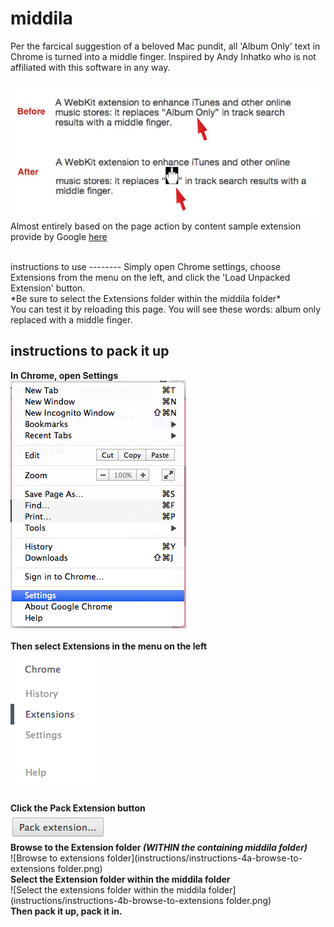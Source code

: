 middila
=======

Per the farcical suggestion of a beloved Mac pundit, all 'Album Only' text in Chrome is turned into a middle finger. Inspired by Andy Inhatko who is not affiliated with this software in any way.

![Before and after](before_and_after.jpg)<br>
Almost entirely based on the page action by content sample extension provide by Google  [here](http://chrome-apps-doc2.appspot.com/trunk/extensions/samples.html#fad62e9f7f55a4c7a8add7662b166779)

<br>
instructions to use
--------
Simply open Chrome settings, choose Extensions from the menu on the left, and click the 'Load Unpacked Extension' button.<br>
*Be sure to select the Extensions folder within the middila folder*<br>
You can test it by reloading this page. You will see these words: album only replaced with a middle finger. 

instructions to pack it up
--------
**In Chrome, open Settings**<br>
![Select settings](instructions/instructions-1-select-settings.png)<br>
<br>
**Then select Extensions in the menu on the left**<br>
![Select extensions](instructions/instructions-2-select-extensions.png)<br>
<br>
**Click the Pack Extension button**<br>
![Click the pack extension button](instructions/instructions-3-click-pack-extension-button.png)<br>
**Browse to the Extension folder *(WITHIN the containing middila folder)***<br>
![Browse to extensions folder](instructions/instructions-4a-browse-to-extensions folder.png)<br>
**Select the Extension folder within the middila folder**<br>
![Select the extensions folder within the middila folder](instructions/instructions-4b-browse-to-extensions folder.png)<br>
**Then pack it up, pack it in.**
